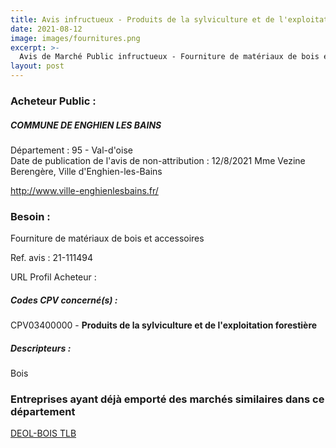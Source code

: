```yaml
---
title: Avis infructueux - Produits de la sylviculture et de l'exploitation forestière
date: 2021-08-12
image: images/fournitures.png
excerpt: >-
  Avis de Marché Public infructueux - Fourniture de matériaux de bois et accessoires
layout: post
---
```


### Acheteur Public :
##### COMMUNE DE ENGHIEN LES BAINS
Département : 95 - Val-d'oise<br/>
Date de publication de l'avis de non-attribution : 12/8/2021
Mme Vezine Berengère, Ville d'Enghien-les-Bains

http://www.ville-enghienlesbains.fr/




### Besoin :

Fourniture de matériaux de bois et accessoires

Ref. avis : 21-111494

URL Profil Acheteur : 

##### Codes CPV concerné(s) :
CPV03400000 - **Produits de la sylviculture et de l'exploitation forestière** <br/>

##### Descripteurs :
Bois <br/>

### Entreprises ayant déjà emporté des marchés similaires dans ce département
<a href="/entreprise-567/siren-499289536">DEOL-BOIS TLB</a><br/><br/>
